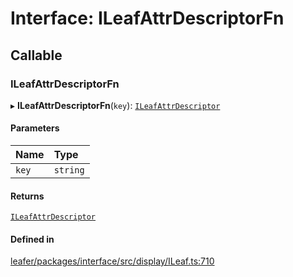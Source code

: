 # Interface: ILeafAttrDescriptorFn

## Callable

### ILeafAttrDescriptorFn

▸ **ILeafAttrDescriptorFn**(`key`): [`ILeafAttrDescriptor`](../modules.md#ileafattrdescriptor)

#### Parameters

| Name | Type |
| :------ | :------ |
| `key` | `string` |

#### Returns

[`ILeafAttrDescriptor`](../modules.md#ileafattrdescriptor)

#### Defined in

[leafer/packages/interface/src/display/ILeaf.ts:710](https://github.com/leaferjs/leafer/blob/c7e50b8/packages/interface/src/display/ILeaf.ts#L710)
